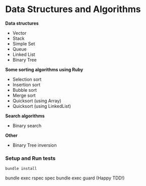 # Data Structures and Algorithms

**Data structures**
* Vector
* Stack
* Simple Set
* Queue
* Linked List
* Binary Tree

**Some sorting algorithms using Ruby**
* Selection sort
* Insertion sort
* Bubble sort
* Merge sort
* Quicksort (using Array)
* Quicksort (using LinkedList)

**Search algorithms**
* Binary search

**Other**
* Binary Tree inversion

### Setup and Run tests
	bundle install
  bundle exec rspec spec
  bundle exec guard (Happy TDD!)
